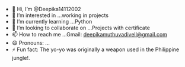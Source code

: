 - 👋 Hi, I’m @Deepika14112002
- 👀 I’m interested in ...working in projects
- 🌱 I’m currently learning ...Python
- 💞️ I’m looking to collaborate on ...Projects with certificate
- 📫 How to reach me ...Gmail: deepikamuthuvadivell@gmail.com 
- 😄 Pronouns: ...
- ⚡ Fun fact: The yo-yo was originally a weapon used in the Philippine jungle!.

<!---
Deepika14112002/Deepika14112002 is a ✨ special ✨ repository because its `README.md` (this file) appears on your GitHub profile.
You can click the Preview link to take a look at your changes.
--->
